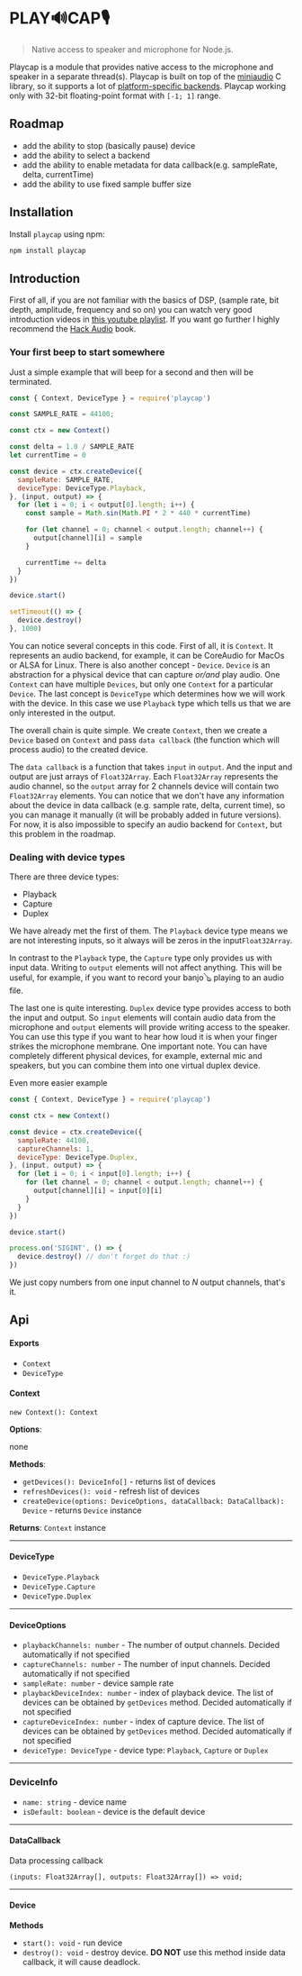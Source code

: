 # PLAY🔊CAP🎙

> Native access to speaker and microphone for Node.js.

Playcap is a module that provides native access to the microphone and speaker in a separate thread(s).
Playcap is built on top of the [miniaudio](https://miniaud.io/) C library,
so it supports a lot of [platform-specific backends](https://miniaud.io/docs/manual/index.html#Backends).
Playcap working only with 32-bit floating-point format with `[-1; 1]` range.

## Roadmap

- add the ability to stop (basically pause) device
- add the ability to select a backend
- add the ability to enable metadata for data callback(e.g. sampleRate, delta, currentTime)
- add the ability to use fixed sample buffer size

## Installation

Install `playcap` using npm:

```bash
npm install playcap
```

## Introduction

First of all, if you are not familiar with the basics of DSP, (sample rate, bit depth, amplitude, frequency and so on) you can watch very good introduction videos in [this youtube playlist](https://www.youtube.com/watch?v=Ov3GXhorrJE&list=PLLgJJsrdwhPwLOC5aNH8hLTlQYOeESORS). If you want go further I highly recommend the [Hack Audio](https://www.routledge.com/Hack-Audio-An-Introduction-to-Computer-Programming-and-Digital-Signal-Processing/Tarr/p/book/9781138497559) book.

### Your first beep to start somewhere

Just a simple example that will beep for a second and then will be terminated.

```js
const { Context, DeviceType } = require('playcap')

const SAMPLE_RATE = 44100;

const ctx = new Context()

const delta = 1.0 / SAMPLE_RATE
let currentTime = 0

const device = ctx.createDevice({
  sampleRate: SAMPLE_RATE,
  deviceType: DeviceType.Playback,
}, (input, output) => {
  for (let i = 0; i < output[0].length; i++) {
    const sample = Math.sin(Math.PI * 2 * 440 * currentTime)

    for (let channel = 0; channel < output.length; channel++) {
      output[channel][i] = sample
    }

    currentTime += delta
  }
})

device.start()

setTimeout(() => {
  device.destroy()
}, 1000)
```

You can notice several concepts in this code.  First of all, it is `Context`. It represents an audio backend, for example, it can be CoreAudio for MacOs or ALSA for Linux. There is also another concept - `Device`. `Device` is an abstraction for a physical device that can capture *or/and* play audio. One `Context` can have multiple `Devices`, but only one `Context` for a particular `Device`. The last concept is `DeviceType` which determines how we will work with the device. In this case we use `Playback` type which tells us that we are only interested in the output.

The overall chain is quite simple. We create `Context`, then we create a `Device` based on `Context` and pass `data callback` (the function which will process audio) to the created device.

The `data callback` is a function that takes `input` in `output`. And the input and output are just arrays of `Float32Array`. Each `Float32Array` represents the audio channel,  so the `output` array for 2 channels device will contain two `Float32Array` elements. You can notice that we don't have any information about the device in data callback (e.g. sample rate, delta, current time), so you can manage it manually (it will be probably added in future versions). For now, it is also impossible to specify an audio backend for `Context`, but this problem in the roadmap.

### Dealing with device types

There are three device types:
  - Playback
  - Capture
  - Duplex
 
We have already met the first of them. The `Playback` device type means we are not interesting inputs, so it always will be zeros in the input`Float32Array`.


In contrast to the `Playback` type, the `Capture` type only provides us with input data.  Writing to `output` elements will not affect anything. This will be useful, for example, if you want to record your banjo🪕 playing to an audio file.


The last one is quite interesting. `Duplex` device type provides access to both the input and output. So `input` elements will contain audio data from the microphone and `output` elements will provide writing access to the speaker. You can use this type if you want to hear how loud it is when your finger strikes the microphone membrane. One important note. You can have completely different physical devices, for example, external mic and speakers, but you can combine them into one virtual duplex device.

Even more easier example

```js
const { Context, DeviceType } = require('playcap')

const ctx = new Context()

const device = ctx.createDevice({
  sampleRate: 44100,
  captureChannels: 1,
  deviceType: DeviceType.Duplex,
}, (input, output) => {
  for (let i = 0; i < input[0].length; i++) {
    for (let channel = 0; channel < output.length; channel++) {
      output[channel][i] = input[0][i]
    }
  }
})

device.start()

process.on('SIGINT', () => {
  device.destroy() // don't forget do that :)
})
```

We just copy numbers from one input channel to *N* output channels, that's it.


## Api

#### Exports
  - `Context`
  - `DeviceType`

#### Context

`new Context(): Context`

**Options**:

  none
  
**Methods**:
  - `getDevices(): DeviceInfo[]` - returns list of devices
  - `refreshDevices(): void` - refresh list of devices
  - `createDevice(options: DeviceOptions, dataCallback: DataCallback): Device` - returns `Device` instance
  
**Returns**: `Context` instance

---

#### DeviceType
  - `DeviceType.Playback`
  - `DeviceType.Capture`
  - `DeviceType.Duplex`
    
---

#### DeviceOptions
  - `playbackChannels: number` - The number of output channels. Decided automatically if not specified
  - `captureChannels: number` - The number of input channels. Decided automatically if not specified
  - `sampleRate: number` - device sample rate
  - `playbackDeviceIndex: number` - index of playback device. The list of devices can be obtained by `getDevices` method. Decided automatically if not specified
  - `captureDeviceIndex: number` - index of capture device. The list of devices can be obtained by `getDevices` method. Decided automatically if not specified
  - `deviceType: DeviceType` - device type: `Playback`, `Capture` or `Duplex`
  
---

### DeviceInfo
  - `name: string` - device name
  - `isDefault: boolean` - device is the default device
---

#### DataCallback
Data processing callback

`(inputs: Float32Array[], outputs: Float32Array[]) => void;`

---

#### Device

  **Methods**
  - `start(): void` - run device
  - `destroy(): void` - destroy device. **DO NOT** use this method inside data callback, it will cause deadlock.
